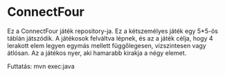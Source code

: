 ConnectFour
===========

Ez a ConnectFour játék repository-ja. Ez a kétszemélyes játék egy 5*5-ös táblán játszódik. A játékosok felváltva lépnek, és az a játék célja, hogy 4 lerakott elem legyen egymás mellett függőlegesen, vízszintesen vagy átlósan. Az a játékos nyer, aki hamarabb kirakja a négy elemet.

Futtatás: mvn exec:java
